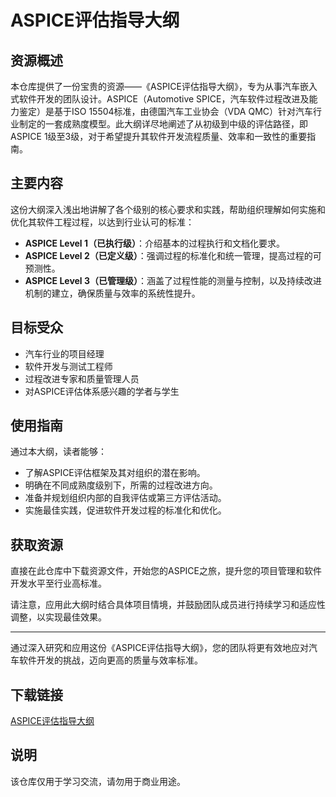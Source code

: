 # ASPICE评估指导大纲

## 资源概述

本仓库提供了一份宝贵的资源——《ASPICE评估指导大纲》，专为从事汽车嵌入式软件开发的团队设计。ASPICE（Automotive SPICE，汽车软件过程改进及能力鉴定）是基于ISO 15504标准，由德国汽车工业协会（VDA QMC）针对汽车行业制定的一套成熟度模型。此大纲详尽地阐述了从初级到中级的评估路径，即ASPICE 1级至3级，对于希望提升其软件开发流程质量、效率和一致性的重要指南。

## 主要内容

这份大纲深入浅出地讲解了各个级别的核心要求和实践，帮助组织理解如何实施和优化其软件工程过程，以达到行业认可的标准：
- **ASPICE Level 1（已执行级）**：介绍基本的过程执行和文档化要求。
- **ASPICE Level 2（已定义级）**：强调过程的标准化和统一管理，提高过程的可预测性。
- **ASPICE Level 3（已管理级）**：涵盖了过程性能的测量与控制，以及持续改进机制的建立，确保质量与效率的系统性提升。

## 目标受众

- 汽车行业的项目经理
- 软件开发与测试工程师
- 过程改进专家和质量管理人员
- 对ASPICE评估体系感兴趣的学者与学生

## 使用指南

通过本大纲，读者能够：
- 了解ASPICE评估框架及其对组织的潜在影响。
- 明确在不同成熟度级别下，所需的过程改进方向。
- 准备并规划组织内部的自我评估或第三方评估活动。
- 实施最佳实践，促进软件开发过程的标准化和优化。

## 获取资源

直接在此仓库中下载资源文件，开始您的ASPICE之旅，提升您的项目管理和软件开发水平至行业高标准。

请注意，应用此大纲时结合具体项目情境，并鼓励团队成员进行持续学习和适应性调整，以实现最佳效果。

---

通过深入研究和应用这份《ASPICE评估指导大纲》，您的团队将更有效地应对汽车软件开发的挑战，迈向更高的质量与效率标准。

## 下载链接
[ASPICE评估指导大纲](https://pan.quark.cn/s/a43321a7eb80)

## 说明

该仓库仅用于学习交流，请勿用于商业用途。
